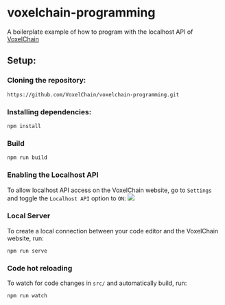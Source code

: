 # voxelchain-programming

A boilerplate example of how to program with the localhost API of [VoxelChain](https://voxelchain.app/)

## Setup:

### Cloning the repository:
````
https://github.com/VoxelChain/voxelchain-programming.git
````

### Installing dependencies:
````
npm install
````

### Build
```
npm run build
```

### Enabling the Localhost API
To allow localhost API access on the VoxelChain website, go to `Settings` and toggle the `Localhost API` option to `ON`:
<img src="https://i.imgur.com/3RHy4uX.png">

### Local Server
To create a local connection between your code editor and the VoxelChain website, run:
````
npm run serve
````

### Code hot reloading
To watch for code changes in `src/` and automatically build, run:
````
npm run watch
````
